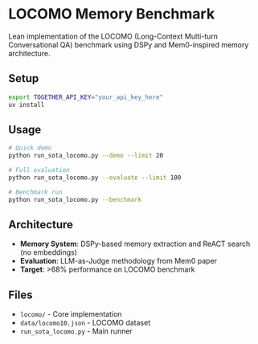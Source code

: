 # LOCOMO Memory Benchmark

Lean implementation of the LOCOMO (Long-Context Multi-turn Conversational QA) benchmark using DSPy and Mem0-inspired memory architecture.

## Setup

```bash
export TOGETHER_API_KEY="your_api_key_here"
uv install
```

## Usage

```bash
# Quick demo
python run_sota_locomo.py --demo --limit 20

# Full evaluation
python run_sota_locomo.py --evaluate --limit 100

# Benchmark run
python run_sota_locomo.py --benchmark
```

## Architecture

- **Memory System**: DSPy-based memory extraction and ReACT search (no embeddings)
- **Evaluation**: LLM-as-Judge methodology from Mem0 paper
- **Target**: >68% performance on LOCOMO benchmark

## Files

- `locomo/` - Core implementation
- `data/locomo10.json` - LOCOMO dataset
- `run_sota_locomo.py` - Main runner